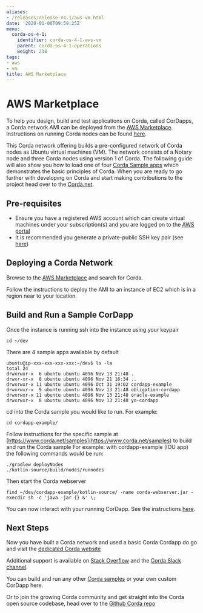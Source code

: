 ```yaml
---
aliases:
- /releases/release-V4.1/aws-vm.html
date: '2020-01-08T09:59:25Z'
menu:
  corda-os-4-1:
    identifier: corda-os-4-1-aws-vm
    parent: corda-os-4-1-operations
    weight: 230
tags:
- aws
- vm
title: AWS Marketplace
---
```



# AWS Marketplace

To help you design, build and test applications on Corda, called CorDapps, a Corda network AMI can be deployed from the [AWS Marketplace](https://aws.amazon.com/marketplace/pp/B077PG9SP5). Instructions on running Corda nodes can be found [here](https://docs.corda.net/deploying-a-node.html).

This Corda network offering builds a pre-configured network of Corda nodes as Ubuntu virtual machines (VM). The network consists of a Notary node and three Corda nodes using version 1 of Corda. The following guide will also show you how to load one of four [Corda Sample apps](https://www.corda.net/samples) which demonstrates the basic principles of Corda. When you are ready to go further with developing on Corda and start making contributions to the project head over to the [Corda.net](https://www.corda.net/).


## Pre-requisites


* Ensure you have a registered AWS account which can create virtual machines under your subscription(s) and you are logged on to the [AWS portal](https://console.aws.amazon.com)
* It is recommended you generate a private-public SSH key pair (see [here](https://www.digitalocean.com/community/tutorials/how-to-set-up-ssh-keys--2/))


## Deploying a Corda Network

Browse to the [AWS Marketplace](https://aws.amazon.com/marketplace) and search for Corda.

Follow the instructions to deploy the AMI to an instance of EC2 which is in a region near to your location.


## Build and Run a Sample CorDapp

Once the instance is running ssh into the instance using your keypair

```shell
cd ~/dev
```

There are 4 sample apps available by default

```shell
ubuntu@ip-xxx-xxx-xxx-xxx:~/dev$ ls -la
total 24
drwxrwxr-x  6 ubuntu ubuntu 4096 Nov 13 21:48 .
drwxr-xr-x  8 ubuntu ubuntu 4096 Nov 21 16:34 ..
drwxrwxr-x 11 ubuntu ubuntu 4096 Oct 31 19:02 cordapp-example
drwxrwxr-x  9 ubuntu ubuntu 4096 Nov 13 21:48 obligation-cordapp
drwxrwxr-x 11 ubuntu ubuntu 4096 Nov 13 21:48 oracle-example
drwxrwxr-x  8 ubuntu ubuntu 4096 Nov 13 21:48 yo-cordapp
```

cd into the Corda sample you would like to run. For example:

```shell
cd cordapp-example/
```

Follow instructions for the specific sample at [https://www.corda.net/samples](https://www.corda.net/samples) to build and run the Corda sample
For example: with cordapp-example (IOU app) the following commands would be run:

```shell
./gradlew deployNodes
./kotlin-source/build/nodes/runnodes
```

Then start the Corda webserver

```shell
find ~/dev/cordapp-example/kotlin-source/ -name corda-webserver.jar -execdir sh -c 'java -jar {} &' \;
```

You can now interact with your running CorDapp. See the instructions [here](https://docs.corda.net/tutorial-cordapp.html#via-http).


## Next Steps

Now you have built a Corda network and used a basic Corda Cordapp do go and visit the [dedicated Corda website](https://www.corda.net)

Additional support is available on [Stack Overflow](https://stackoverflow.com/questions/tagged/corda) and the [Corda Slack channel](https://slack.corda.net/).

You can build and run any other [Corda samples](https://www.corda.net/samples) or your own custom CorDapp here.

Or to join the growing Corda community and get straight into the Corda open source codebase, head over to the [Github Corda repo](https://www.github.com/corda)

